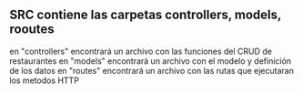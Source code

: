 ## SRC contiene las carpetas controllers, models, rooutes

en "controllers" encontrará un archivo con las funciones del CRUD de restaurantes
en "models" encontrará un archivo con el modelo y definición de los datos
en "routes" encontrará un archivo con las rutas que ejecutaran los metodos HTTP
